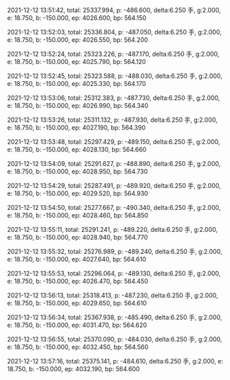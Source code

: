 2021-12-12 13:51:42, total: 25337.994, p: -486.600, delta:6.250 手, g:2.000, e: 18.750, b: -150.000, ep: 4026.600, bp: 564.150

2021-12-12 13:52:03, total: 25336.804, p: -487.050, delta:6.250 手, g:2.000, e: 18.750, b: -150.000, ep: 4026.550, bp: 564.200

2021-12-12 13:52:24, total: 25323.226, p: -487.170, delta:6.250 手, g:2.000, e: 18.750, b: -150.000, ep: 4025.790, bp: 564.120

2021-12-12 13:52:45, total: 25323.588, p: -488.030, delta:6.250 手, g:2.000, e: 18.750, b: -150.000, ep: 4025.330, bp: 564.170

2021-12-12 13:53:06, total: 25312.383, p: -487.730, delta:6.250 手, g:2.000, e: 18.750, b: -150.000, ep: 4026.990, bp: 564.340

2021-12-12 13:53:26, total: 25311.132, p: -487.930, delta:6.250 手, g:2.000, e: 18.750, b: -150.000, ep: 4027.190, bp: 564.390

2021-12-12 13:53:48, total: 25297.429, p: -489.150, delta:6.250 手, g:2.000, e: 18.750, b: -150.000, ep: 4028.130, bp: 564.660

2021-12-12 13:54:09, total: 25291.627, p: -488.890, delta:6.250 手, g:2.000, e: 18.750, b: -150.000, ep: 4028.950, bp: 564.730

2021-12-12 13:54:29, total: 25287.491, p: -489.920, delta:6.250 手, g:2.000, e: 18.750, b: -150.000, ep: 4029.520, bp: 564.930

2021-12-12 13:54:50, total: 25277.667, p: -490.340, delta:6.250 手, g:2.000, e: 18.750, b: -150.000, ep: 4028.460, bp: 564.850

2021-12-12 13:55:11, total: 25291.241, p: -489.220, delta:6.250 手, g:2.000, e: 18.750, b: -150.000, ep: 4028.940, bp: 564.770

2021-12-12 13:55:32, total: 25276.989, p: -489.240, delta:6.250 手, g:2.000, e: 18.750, b: -150.000, ep: 4027.640, bp: 564.610

2021-12-12 13:55:53, total: 25296.064, p: -489.130, delta:6.250 手, g:2.000, e: 18.750, b: -150.000, ep: 4026.470, bp: 564.450

2021-12-12 13:56:13, total: 25318.413, p: -487.230, delta:6.250 手, g:2.000, e: 18.750, b: -150.000, ep: 4029.650, bp: 564.610

2021-12-12 13:56:34, total: 25367.938, p: -485.490, delta:6.250 手, g:2.000, e: 18.750, b: -150.000, ep: 4031.470, bp: 564.620

2021-12-12 13:56:55, total: 25370.090, p: -484.030, delta:6.250 手, g:2.000, e: 18.750, b: -150.000, ep: 4032.450, bp: 564.560

2021-12-12 13:57:16, total: 25375.141, p: -484.610, delta:6.250 手, g:2.000, e: 18.750, b: -150.000, ep: 4032.190, bp: 564.600